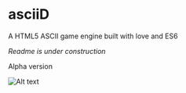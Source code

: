 # asciiD
A HTML5 ASCII game engine built with love and ES6

*Readme is under construction*

Alpha version

![Alt text](http://i.imgur.com/FzqabzU.png?1 "Preview")
